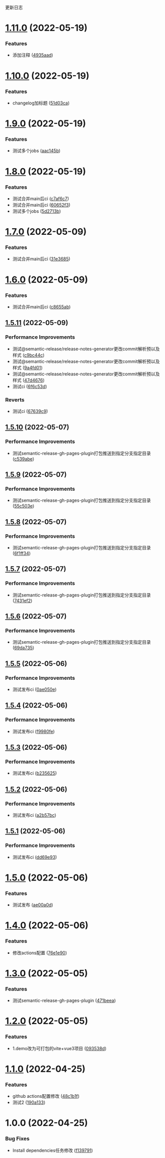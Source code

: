 更新日志

# [1.11.0](https://github.com/1977474741/semantic-release-test/compare/v1.10.0...v1.11.0) (2022-05-19)


### Features

* 添加注释 ([4935aad](https://github.com/1977474741/semantic-release-test/commit/4935aad0e4f16fea056b585092a518c60cf863b5))

# [1.10.0](https://github.com/1977474741/semantic-release-test/compare/v1.9.0...v1.10.0) (2022-05-19)


### Features

* changelog加标题 ([51d03ca](https://github.com/1977474741/semantic-release-test/commit/51d03cad7e225c4bad75f80f1c390427ad17e5d4))

# [1.9.0](https://github.com/1977474741/semantic-release-test/compare/v1.8.0...v1.9.0) (2022-05-19)


### Features

* 测试多个jobs ([aac145b](https://github.com/1977474741/semantic-release-test/commit/aac145b514c23dab9b6e82ab37ff32aed28a5d56))

# [1.8.0](https://github.com/1977474741/semantic-release-test/compare/v1.7.0...v1.8.0) (2022-05-19)


### Features

* 测试合并main后ci ([c7af6c7](https://github.com/1977474741/semantic-release-test/commit/c7af6c7e6b4f5d3d768a6d468ede41a0b1208509))
* 测试合并main后ci ([60652f3](https://github.com/1977474741/semantic-release-test/commit/60652f3500cfa1f85409da5faa01bec4410d81f1))
* 测试多个jobs ([5d2713b](https://github.com/1977474741/semantic-release-test/commit/5d2713b0e6d2d3e0553c801877fc5370d8eae5a3))

# [1.7.0](https://github.com/1977474741/semantic-release-test/compare/v1.6.0...v1.7.0) (2022-05-09)


### Features

* 测试合并main后ci ([31e3685](https://github.com/1977474741/semantic-release-test/commit/31e3685249a26daa942c5a6c877255f5d5c40ff1))

# [1.6.0](https://github.com/1977474741/semantic-release-test/compare/v1.5.11...v1.6.0) (2022-05-09)


### Features

* 测试合并main后ci ([c8655ab](https://github.com/1977474741/semantic-release-test/commit/c8655ab342f1143f30e5cb8e7656918e0a3c0eda))

## [1.5.11](https://github.com/1977474741/semantic-release-test/compare/v1.5.10...v1.5.11) (2022-05-09)


### Performance Improvements

* 测试@semantic-release/release-notes-generator更改commit解析预以及样式 ([c9bc44c](https://github.com/1977474741/semantic-release-test/commit/c9bc44c10946ac0229b00808818d7fb385c5d832))
* 测试@semantic-release/release-notes-generator更改commit解析预以及样式 ([9a4fd01](https://github.com/1977474741/semantic-release-test/commit/9a4fd0115eb58d1ae291ec3530241138c4d3a034))
* 测试@semantic-release/release-notes-generator更改commit解析预以及样式 ([47d4676](https://github.com/1977474741/semantic-release-test/commit/47d4676208248b4aaae4043efe29d41bc946183c))
* 测试ci ([6f6c53d](https://github.com/1977474741/semantic-release-test/commit/6f6c53d9170dcc064b22e789e82814ed08190410))


### Reverts

* 测试ci ([67639c9](https://github.com/1977474741/semantic-release-test/commit/67639c92cd36f172cccfda2943e61aef8dac8b6a))

## [1.5.10](https://github.com/1977474741/semantic-release-test/compare/v1.5.9...v1.5.10) (2022-05-07)


### Performance Improvements

* 测试semantic-release-gh-pages-plugin打包推送到指定分支指定目录 ([c539abe](https://github.com/1977474741/semantic-release-test/commit/c539abe2a7858452a0d8c3f442849af90bd0ee21))

## [1.5.9](https://github.com/1977474741/semantic-release-test/compare/v1.5.8...v1.5.9) (2022-05-07)


### Performance Improvements

* 测试semantic-release-gh-pages-plugin打包推送到指定分支指定目录 ([55c503e](https://github.com/1977474741/semantic-release-test/commit/55c503ee5d80123fd59343312a054b8d18eae262))

## [1.5.8](https://github.com/1977474741/semantic-release-test/compare/v1.5.7...v1.5.8) (2022-05-07)


### Performance Improvements

* 测试semantic-release-gh-pages-plugin打包推送到指定分支指定目录 ([6f1ff34](https://github.com/1977474741/semantic-release-test/commit/6f1ff34f4b31135534d44cd373eede24d3884553))

## [1.5.7](https://github.com/1977474741/semantic-release-test/compare/v1.5.6...v1.5.7) (2022-05-07)


### Performance Improvements

* 测试semantic-release-gh-pages-plugin打包推送到指定分支指定目录 ([7431ef2](https://github.com/1977474741/semantic-release-test/commit/7431ef2bff2366100e0a8d6bf2994ec65b7642da))

## [1.5.6](https://github.com/1977474741/semantic-release-test/compare/v1.5.5...v1.5.6) (2022-05-07)


### Performance Improvements

* 测试semantic-release-gh-pages-plugin打包推送到指定分支指定目录 ([69da735](https://github.com/1977474741/semantic-release-test/commit/69da735e8572b39c92c99b4aad8ed20c9333b8ca))

## [1.5.5](https://github.com/1977474741/semantic-release-test/compare/v1.5.4...v1.5.5) (2022-05-06)


### Performance Improvements

* 测试发布ci ([0ae050e](https://github.com/1977474741/semantic-release-test/commit/0ae050ede6ca0e392e7360bf64ca7c52a3ea18eb))

## [1.5.4](https://github.com/1977474741/semantic-release-test/compare/v1.5.3...v1.5.4) (2022-05-06)


### Performance Improvements

* 测试发布ci ([f9980fe](https://github.com/1977474741/semantic-release-test/commit/f9980fe4ebf648bbc22cab3d99f4b09e036fe1f8))

## [1.5.3](https://github.com/1977474741/semantic-release-test/compare/v1.5.2...v1.5.3) (2022-05-06)


### Performance Improvements

* 测试发布ci ([b235625](https://github.com/1977474741/semantic-release-test/commit/b2356252268d81be41fbb93bf847e825de6ba720))

## [1.5.2](https://github.com/1977474741/semantic-release-test/compare/v1.5.1...v1.5.2) (2022-05-06)


### Performance Improvements

* 测试发布ci ([a2b57bc](https://github.com/1977474741/semantic-release-test/commit/a2b57bc97683bea15c4aae3d16bd75cef5acf87f))

## [1.5.1](https://github.com/1977474741/semantic-release-test/compare/v1.5.0...v1.5.1) (2022-05-06)


### Performance Improvements

* 测试发布ci ([dd69e93](https://github.com/1977474741/semantic-release-test/commit/dd69e93e66854aafabe0e8f8b4e6757b97b9abb5))

# [1.5.0](https://github.com/1977474741/semantic-release-test/compare/v1.4.0...v1.5.0) (2022-05-06)


### Features

* 测试发布 ([ae00a0d](https://github.com/1977474741/semantic-release-test/commit/ae00a0d6733024541b1f657c54c8ab72853ad60b))

# [1.4.0](https://github.com/1977474741/semantic-release-test/compare/v1.3.0...v1.4.0) (2022-05-06)


### Features

* 修改actions配置 ([76e1e90](https://github.com/1977474741/semantic-release-test/commit/76e1e90da12972ee297f0ef82ad7af3285259e65))

# [1.3.0](https://github.com/1977474741/semantic-release-test/compare/v1.2.0...v1.3.0) (2022-05-05)


### Features

* 测试semantic-release-gh-pages-plugin ([471beea](https://github.com/1977474741/semantic-release-test/commit/471beea48cbb5923be689f577c70a0813ef7bcc9))

# [1.2.0](https://github.com/1977474741/semantic-release-test/compare/v1.1.0...v1.2.0) (2022-05-05)


### Features

* 1.demo改为可打包的vite+vue3项目 ([093538d](https://github.com/1977474741/semantic-release-test/commit/093538da50846db870a4d4ad9a46d6e6cb99bffa))

# [1.1.0](https://github.com/1977474741/semantic-release-test/compare/v1.0.0...v1.1.0) (2022-04-25)


### Features

* github actions配置修改 ([48c1b1f](https://github.com/1977474741/semantic-release-test/commit/48c1b1f7193c6962936948ae2f2e8bc5e976f2b4))
* 测试2 ([190a133](https://github.com/1977474741/semantic-release-test/commit/190a133433faed431710c6a5d1884f9ec3f42793))

# 1.0.0 (2022-04-25)


### Bug Fixes

* Install dependencies任务修改 ([f139791](https://github.com/1977474741/semantic-release-test/commit/f1397911f1b177ab2fff84229d8572c839a50a2b))
